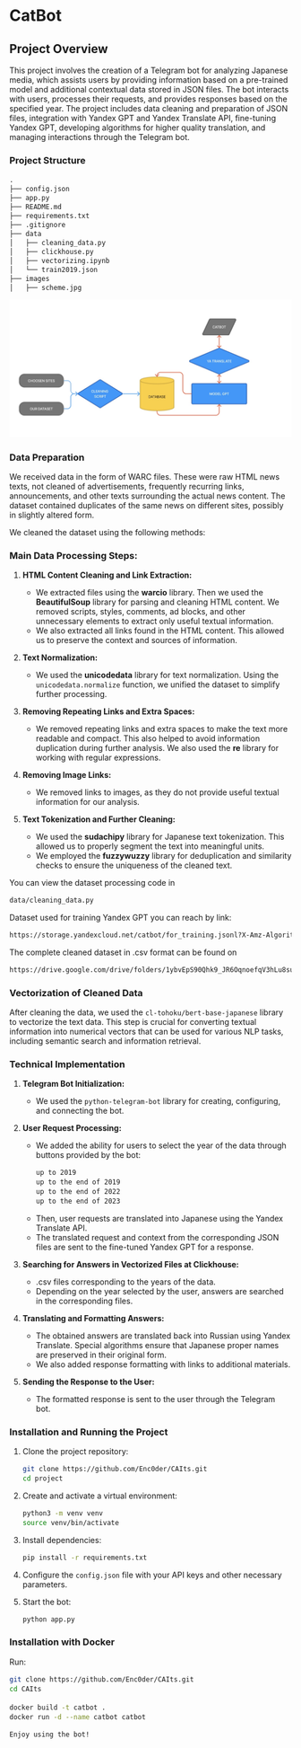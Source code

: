 # CatBot

## Project Overview 

This project involves the creation of a Telegram bot for analyzing Japanese media, which assists users by providing information based on a pre-trained model and additional contextual data stored in JSON files. The bot interacts with users, processes their requests, and provides responses based on the specified year. The project includes data cleaning and preparation of JSON files, integration with Yandex GPT and Yandex Translate API, fine-tuning Yandex GPT, developing algorithms for higher quality translation, and managing interactions through the Telegram bot.

### Project Structure

```
.
├── config.json
├── app.py
├── README.md
├── requirements.txt
├── .gitignore
├── data
│   ├── cleaning_data.py
│   ├── clickhouse.py
│   ├── vectorizing.ipynb
│   └── train2019.json
├── images
│   ├── scheme.jpg
```
![Project Structure](images/scheme.jpeg)

### Data Preparation

We received data in the form of WARC files. These were raw HTML news texts, not cleaned of advertisements, frequently recurring links, announcements, and other texts surrounding the actual news content. The dataset contained duplicates of the same news on different sites, possibly in slightly altered form.

We cleaned the dataset using the following methods:

### Main Data Processing Steps:

1. **HTML Content Cleaning and Link Extraction:**
   - We extracted files using the **warcio** library. Then we used the **BeautifulSoup** library for parsing and cleaning HTML content. We removed scripts, styles, comments, ad blocks, and other unnecessary elements to extract only useful textual information.
   - We also extracted all links found in the HTML content. This allowed us to preserve the context and sources of information.

2. **Text Normalization:**
   - We used the **unicodedata** library for text normalization. Using the `unicodedata.normalize` function, we unified the dataset to simplify further processing.

3. **Removing Repeating Links and Extra Spaces:**
   - We removed repeating links and extra spaces to make the text more readable and compact. This also helped to avoid information duplication during further analysis. We also used the **re** library for working with regular expressions.

4. **Removing Image Links:**
   - We removed links to images, as they do not provide useful textual information for our analysis.

5. **Text Tokenization and Further Cleaning:**
   - We used the **sudachipy** library for Japanese text tokenization. This allowed us to properly segment the text into meaningful units.
   - We employed the **fuzzywuzzy** library for deduplication and similarity checks to ensure the uniqueness of the cleaned text.


You can view the dataset processing code in
```sh
data/cleaning_data.py
```
Dataset used for training Yandex GPT you can reach by link: 

```sh
https://storage.yandexcloud.net/catbot/for_training.jsonl?X-Amz-Algorithm=AWS4-HMAC-SHA256&X-Amz-Credential=YCAJEStKDceLdEPwnh0Yw2qOl%2F20240621%2Fru-central1%2Fs3%2Faws4_request&X-Amz-Date=20240621T102832Z&X-Amz-Expires=2592000&X-Amz-Signature=768CCD90746BE7C29887620216283CBC63CD2D24123C1569BAFDBCA25EBDA070&X-Amz-SignedHeaders=host
```

The complete cleaned dataset in .csv format can be found on
```sh
https://drive.google.com/drive/folders/1ybvEpS90Qhk9_JR6OqnoefqV3hLu8suI?usp=sharing
```

### Vectorization of Cleaned Data

After cleaning the data, we used the `cl-tohoku/bert-base-japanese` library to vectorize the text data. This step is crucial for converting textual information into numerical vectors that can be used for various NLP tasks, including semantic search and information retrieval.


### Technical Implementation

1. **Telegram Bot Initialization:**
   - We used the `python-telegram-bot` library for creating, configuring, and connecting the bot.

2. **User Request Processing:**
   - We added the ability for users to select the year of the data through buttons provided by the bot:
     ```sh
     up to 2019
     up to the end of 2019
     up to the end of 2022
     up to the end of 2023
     ```
   - Then, user requests are translated into Japanese using the Yandex Translate API.
   - The translated request and context from the corresponding JSON files are sent to the fine-tuned Yandex GPT for a response.

3. **Searching for Answers in Vectorized Files at Clickhouse:**
   - .csv files corresponding to the years of the data.
   - Depending on the year selected by the user, answers are searched in the corresponding files.

4. **Translating and Formatting Answers:**
   - The obtained answers are translated back into Russian using Yandex Translate. Special algorithms ensure that Japanese proper names are preserved in their original form.
   - We also added response formatting with links to additional materials.

5. **Sending the Response to the User:**
   - The formatted response is sent to the user through the Telegram bot.

### Installation and Running the Project

1. Clone the project repository:

   ```sh
   git clone https://github.com/Enc0der/CAIts.git
   cd project
   ```

2. Create and activate a virtual environment:

   ```sh
   python3 -m venv venv
   source venv/bin/activate
   ```

3. Install dependencies:

   ```sh
   pip install -r requirements.txt
   ```

4. Configure the `config.json` file with your API keys and other necessary parameters.

5. Start the bot:

   ```sh
   python app.py
   ```


### Installation with Docker

Run:

   ```sh
git clone https://github.com/Enc0der/CAIts.git
cd CAIts

docker build -t catbot .
docker run -d --name catbot catbot
  ```

   ```sh
Enjoy using the bot!
   ```
